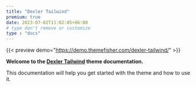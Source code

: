 ```yaml
---
title: "Dexler Tailwind"
premium: true
date: 2023-07-02T11:02:05+06:00 
# type don't remove or customize
type : "docs"
---
```


{{< preview demo="https://demo.themefisher.com/dexler-tailwind/" >}}


**Welcome to the [Dexler Tailwind](https://themefisher.com/products/dexler-tailwind) theme documentation.**

This documentation will help you get started with the theme and how to use it. 